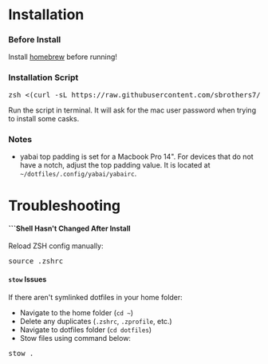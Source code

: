 # Installation
### Before Install
Install [homebrew](https://brew.sh) before running!

### Installation Script
<pre lang="markdown">zsh <(curl -sL https://raw.githubusercontent.com/sbrothers7/dotfiles/main/install.sh)</pre>
Run the script in terminal. It will ask for the mac user password when trying to install some casks.

### Notes
- yabai top padding is set for a Macbook Pro 14". For devices that do not have a notch, adjust the top padding value. It is located at ```~/dotfiles/.config/yabai/yabairc```.

# Troubleshooting
#### ```Shell Hasn't Changed After Install
Reload ZSH config manually:
<pre lang="markdown">source .zshrc</pre>

#### ```stow``` Issues
If there aren't symlinked dotfiles in your home folder:
- Navigate to the home folder (```cd ~```)
- Delete any duplicates (```.zshrc```, ```.zprofile```, etc.)
- Navigate to dotfiles folder (```cd dotfiles```)
- Stow files using command below:
<pre lang="markdown">stow .</pre>
